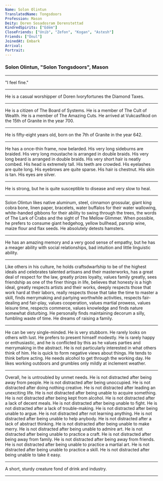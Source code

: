 ```yaml
---
Name: Solon Olintun
TranslatedName: Tongsdoors
Profession: Mason
Deity: Doren Sosadosram Dorenstettad
KindredSpirits: ["Edëm"]
CloseFriends: ["Unib", "Zefon", "Kogan", "Astesh"]
Friends: ["Ònul"]
JoinedAt: Embark
Arrival:
Portrait:
---
```


### Solon Olintun, "Solon Tongsdoors", Mason

---

"I feel fine."

---

He is a casual worshipper of Doren Ivoryfortunes the Diamond Taxes.

---

He is a citizen of The Board of Systems. He is a member of The Cult of Wealth. He is a member of The Amazing Cuts. He
arrived at Vukcasfikod on the 15th of Granite in the year 700.

---

He is fifty-eight years old, born on the 7th of Granite in the year 642.

---

He has a once-thin frame, now belarded. His very long sideburns are braided. His very long moustache is arranged in
double braids. His very long beard is arranged in double braids. His very short hair is neatly combed. His head is
extremely tall. His teeth are crowded. His eyelashes are quite long. His eyebrows are quite sparse. His hair is
chestnut. His skin is tan. His eyes are silver.

---

He is strong, but he is quite susceptible to disease and very slow to heal.

---

Solon Olintun likes native aluminum, steel, cinnamon grossular, giant king cobra bone, linen paper, bracelets, water
buffalos for their water wallowing, white-handed gibbons for their ability to swing through the trees, the words of The
Lark of Crabs and the sight of The Mellow Glimmer. When possible, he prefers to consume giant hedgehog, yellow bullhead,
parsnip wine, maize flour and flax seeds. He absolutely detests hamsters.

---

He has an amazing memory and a very good sense of empathy, but he has a meager ability with social relationships, bad
intuition and little linguistic ability.

---

Like others in his culture, he holds craftsdwarfship to be of the highest ideals and celebrates talented artisans and
their masterworks, has a great deal of respect for the law, greatly prizes loyalty, values family greatly, sees
friendship as one of the finer things in life, believes that honesty is a high ideal, greatly respects artists and their
works, deeply respects those that work hard at their labors, really respects those that take the time to master a skill,
finds merrymaking and partying worthwhile activities, respects fair-dealing and fair-play, values cooperation, values
martial prowess, values leisure time, respects commerce, values knowledge and finds nature somewhat disturbing. He
personally finds maintaining decorum a silly, fumbling waste of time. He dreams of raising a family.

---

He can be very single-minded. He is very stubborn. He rarely looks on others with lust. He prefers to present himself
modestly. He is rarely happy or enthusiastic, and he is conflicted by this as he values parties and merrymaking in the
abstract. He is not particularly interested in what others think of him. He is quick to form negative views about
things. He tends to think before acting. He needs alcohol to get through the working day. He likes working outdoors and
grumbles only mildly at inclement weather.

---

Overall, he is untroubled by unmet needs. He is not distracted after being away from people. He is not distracted after
being unoccupied. He is not distracted after doing nothing creative. He is not distracted after leading an unexciting
life. He is not distracted after being unable to acquire something. He is not distracted after being kept from alcohol.
He is not distracted after a lack of decent meals. He is not distracted after being unable to fight. He is not
distracted after a lack of trouble-making. He is not distracted after being unable to argue. He is not distracted after
not learning anything. He is not distracted after being unable to help anybody. He is not distracted after a lack of
abstract thinking. He is not distracted after being unable to make merry. He is not distracted after being unable to
admire art. He is not distracted after being unable to practice a craft. He is not distracted after being away from
family. He is not distracted after being away from friends. He is not distracted after being unable to practice a
martial art. He is not distracted after being unable to practice a skill. He is not distracted after being unable to
take it easy.

---

A short, sturdy creature fond of drink and industry.

---
